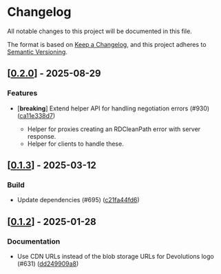 # Changelog

All notable changes to this project will be documented in this file.

The format is based on [Keep a Changelog](https://keepachangelog.com/en/1.0.0/),
and this project adheres to [Semantic Versioning](https://semver.org/spec/v2.0.0.html).


## [[0.2.0](https://github.com/Devolutions/IronRDP/compare/ironrdp-rdcleanpath-v0.1.3...ironrdp-rdcleanpath-v0.2.0)] - 2025-08-29

### <!-- 1 -->Features

- [**breaking**] Extend helper API for handling negotiation errors (#930) ([ca11e338d7](https://github.com/Devolutions/IronRDP/commit/ca11e338d7231c86f60a110627a5d864377d8594)) 

  - Helper for proxies creating an RDCleanPath error with server response.
  - Helper for clients to handle these.

## [[0.1.3](https://github.com/Devolutions/IronRDP/compare/ironrdp-rdcleanpath-v0.1.2...ironrdp-rdcleanpath-v0.1.3)] - 2025-03-12

### <!-- 7 -->Build

- Update dependencies (#695) ([c21fa44fd6](https://github.com/Devolutions/IronRDP/commit/c21fa44fd6f3c6a6b74788ff68e83133c1314caa)) 

## [[0.1.2](https://github.com/Devolutions/IronRDP/compare/ironrdp-rdcleanpath-v0.1.1...ironrdp-rdcleanpath-v0.1.2)] - 2025-01-28

### <!-- 6 -->Documentation

- Use CDN URLs instead of the blob storage URLs for Devolutions logo (#631) ([dd249909a8](https://github.com/Devolutions/IronRDP/commit/dd249909a894004d4f728d30b3a4aa77a0f8193b)) 


